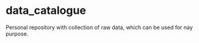 # data_catalogue
Personal repository with collection of raw data, which can be used for nay purpose.
